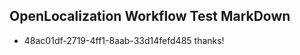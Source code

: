## OpenLocalization Workflow Test MarkDown
* 48ac01df-2719-4ff1-8aab-33d14fefd485 thanks!

<!--HONumber=Aug16_HO1-->


